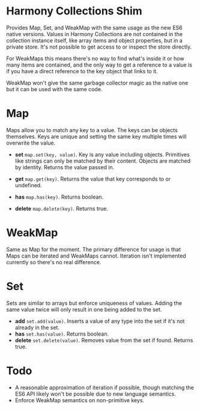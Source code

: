# Harmony Collections Shim

Provides Map, Set, and WeakMap with the same usage as the new ES6 native versions. Values in Harmony Collections are not contained in the collection instance itself, like array items and object properties, but in a private store. It's not possible to get access to or inspect the store directly.

For WeakMaps this means there's no way to find what's inside it or how many items are contained, and the only way to get a reference to a value is if you have a direct reference to the key object that links to it.

WeakMap won't give the same garbage collector magic as the native one but it can be used with the same code.


# Map

Maps allow you to match any key to a value. The keys can be objects themselves. Keys are unique and setting the same key multiple times will overwrite the value.

* __set__ `map.set(key, value)`. Key is any value including objects. Primitives like strings can only be matched by their content. Objects are matched by identity. Returns the value passed in.

* __get__ `map.get(key)`. Returns the value that key corresponds to or undefined.

* __has__ `map.has(key)`. Returns boolean.

* __delete__ `map.delete(key)`. Returns true.


# WeakMap

Same as Map for the moment. The primary difference for usage is that Maps can be iterated and WeakMaps cannot. Iteration isn't implemented currently so there's no real difference.



# Set

Sets are similar to arrays but enforce uniqueness of values. Adding the same value twice will only result in one being added to the set.

* __add__ `set.add(value)`. Inserts a value of any type into the set if it's not already in the set.
* __has__ `set.has(value)`. Returns boolean.
* __delete__ `set.delete(value)`. Removes value from the set if found. Returns true.


# Todo

* A reasonable approximation of iteration if possible, though matching the ES6 API likely won't be
possible due to new language semantics.
* Enforce WeakMap semantics on non-primitive keys.